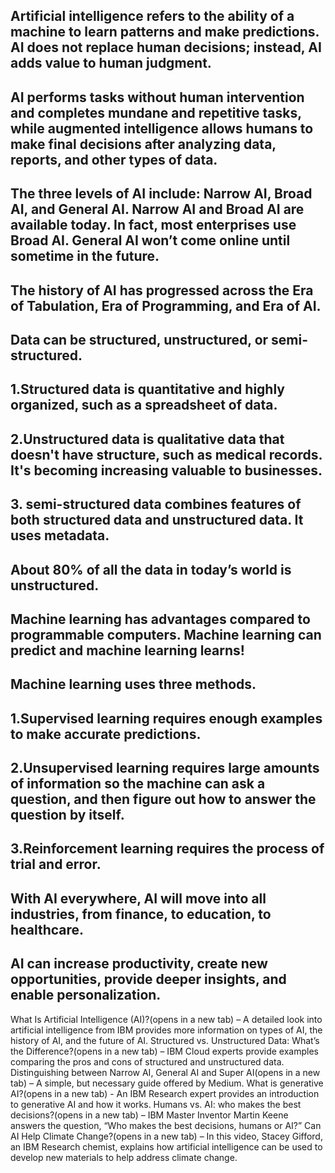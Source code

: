 ## Artificial intelligence refers to the ability of a machine to learn patterns and make predictions. AI does not replace human decisions; instead, AI adds value to human judgment.<br>


## AI performs tasks without human intervention and completes mundane and repetitive tasks, while augmented intelligence allows humans to make final decisions after analyzing data, reports, and other types of data.<br>


## The three levels of AI include: Narrow AI, Broad AI, and General AI. Narrow AI and Broad AI are available today. In fact, most enterprises use Broad AI. General AI won’t come online until sometime in the future.<br>


## The history of AI has progressed across the Era of Tabulation, Era of Programming, and Era of AI.<br>


## Data can be structured, unstructured, or semi-structured. <br>

## 1.Structured data is quantitative and highly organized, such as a spreadsheet of data. <br>
## 2.Unstructured data is qualitative data that doesn't have structure, such as medical records. It's becoming increasing valuable to businesses. <br>
## 3. semi-structured data combines features of both structured data and unstructured data. It uses metadata.<br>

## About 80% of all the data in today’s world is unstructured.<br>



## Machine learning has advantages compared to programmable computers. Machine learning can predict and machine learning learns!<br>


## Machine learning uses three methods.<br>

## 1.Supervised learning requires enough examples to make accurate predictions.<br>
## 2.Unsupervised learning requires large amounts of information so the machine can ask a question, and then figure out how to answer the question by itself.<br>
## 3.Reinforcement learning requires the process of trial and error.<br>

## With AI everywhere, AI will move into all industries, from finance, to education, to healthcare.<br>

## AI can increase productivity, create new opportunities, provide deeper insights, and enable personalization.<br>
What Is Artificial Intelligence (AI)?(opens in a new tab) – A detailed look into artificial intelligence from IBM provides more information on types of AI, the history of AI, and the future of AI.
Structured vs. Unstructured Data: What’s the Difference?(opens in a new tab) – IBM Cloud experts provide examples comparing the pros and cons of structured and unstructured data.
Distinguishing between Narrow AI, General AI and Super AI(opens in a new tab) – A simple, but necessary guide offered by Medium.
What is generative AI?(opens in a new tab) - An IBM Research expert provides an introduction to generative AI and how it works.
Humans vs. AI: who makes the best decisions?(opens in a new tab) – IBM Master Inventor Martin Keene answers the question, “Who makes the best decisions, humans or AI?”
Can AI Help Climate Change?(opens in a new tab) – In this video, Stacey Gifford, an IBM Research chemist, explains how artificial intelligence can be used to develop new materials to help address climate change.
